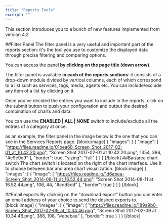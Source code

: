 ```yaml
---
title: "Reports Tools"
excerpt: ""
---
```

This section introduces you to a bunch of new features implemented from version 4.2
 
##Filter Panel
The filter panel is a very useful and important part of the reports section: it's the tool you use to customize the displayed data through precise filtering and comparing options.

You can access the panel **by clicking on the page title (down arrow).**

The filter panel is available **in each of the reports sections**: it consists of a drop-down module divided by vertical columns, each  of which correspond to  a list such as services, tags, media, agents etc. You can include/exclude any item  of a list by clicking on it.

Once you've decided the entries you want to include in the reports, click on the submit button to push your configuration and output the desired combination of charts and data.

You can use the **ENABLED | ALL | NONE**  switch to include/exclude all the entries of a category at once.

as an example, the filter panel in the image below is the one that you can see in the Services Reports page.
[block:image]
{
  "images": [
    {
      "image": [
        "https://files.readme.io/01bea68-Screen_Shot_2017-02-01_at_10.42.20.png",
        "Screen Shot 2017-02-01 at 10.42.20.png",
        1354,
        386,
        "#e9e9e9"
      ],
      "border": true,
      "sizing": "full"
    }
  ]
}
[/block]
##Bar/area chart switch
The chart switch is located on the right of the chart interface. Use it to choose between bar and area chart visualization.
[block:image]
{
  "images": [
    {
      "image": [
        "https://files.readme.io/1d6abea-Screen_Shot_2014-08-11_at_16.52.44.png",
        "Screen Shot 2014-08-11 at 16.52.44.png",
        106,
        44,
        "#cdd5dd"
      ],
      "border": true
    }
  ]
}
[/block]
 
##Email exports
By clicking on the "download export" button you can enter an email address of your choice to send the desired exports to.
[block:image]
{
  "images": [
    {
      "image": [
        "https://files.readme.io/189a9b0-Screen_Shot_2017-02-09_at_10.34.46.png",
        "Screen Shot 2017-02-09 at 10.34.46.png",
        388,
        198,
        "#ebebea"
      ],
      "border": true
    }
  ]
}
[/block]
